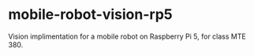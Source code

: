 # mobile-robot-vision-rp5
 Vision implimentation for a mobile robot on Raspberry Pi 5, for class MTE 380.
